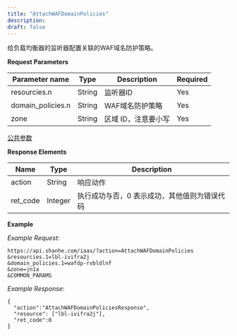 ```yaml
---
title: "AttachWAFDomainPolicies"
description: 
draft: false
---
```




给负载均衡器的监听器配置关联的WAF域名防护策略。

**Request Parameters**

| Parameter name | Type | Description | Required |
| --- | --- | --- | --- |
| resourcies.n | String | 监听器ID | Yes |
| domain_policies.n | String | WAF域名防护策略 | Yes |
| zone | String | 区域 ID，注意要小写 | Yes |

[公共参数](../../../parameters/)

**Response Elements**

| Name | Type | Description |
| --- | --- | --- |
| action | String | 响应动作 |
| ret_code | Integer | 执行成功与否，0 表示成功，其他值则为错误代码 |

**Example**

_Example Request_:

```
https://api.shanhe.com/iaas/?action=AttachWAFDomainPolicies
&resourcies.1=lbl-ivifra2j
&domain_policies.1=wafdp-rvbldlnf
&zone=jn1a
&COMMON_PARAMS
```

_Example Response_:

```
{
  "action":"AttachWAFDomainPoliciesResponse",
  "resource": ["lbl-ivifra2j"],
  "ret_code":0
}
```
